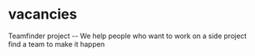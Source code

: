 # vacancies
Teamfinder project -- We help people who want to work on a side project find a team to make it happen
